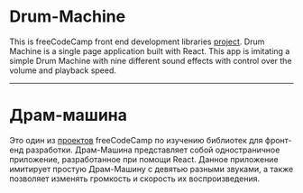 # Drum-Machine
This is freeCodeCamp front end development libraries [project](https://www.freecodecamp.org/learn/front-end-development-libraries/front-end-development-libraries-projects/build-a-drum-machine).
Drum Machine is a single page application built with React. This app is imitating a simple Drum Machine with nine different sound effects with control over the volume and playback speed.

***

# Драм-машина
Это один из [проектов](https://www.freecodecamp.org/learn/front-end-development-libraries/front-end-development-libraries-projects/build-a-drum-machine) freeCodeCamp по изучению библиотек для фронт-енд разработки. Драм-Машина представляет собой одностраничное приложение, разработанное при помощи React. Данное приложение имитирует простую Драм-Машину с девятью разными звуками, а также позволяет изменять громкость и скорость их воспроизведения.
